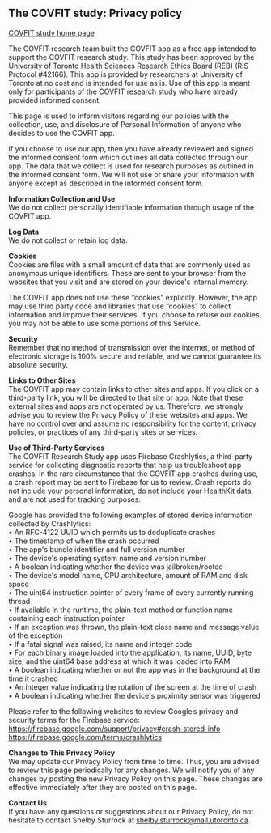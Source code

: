 ## The COVFIT study: Privacy policy

[COVFIT study home page](https://www.covfitstudy.ca)

The COVFIT research team built the COVFIT app as a free app intended to support the COVFIT research study. This study has been approved by the University of Toronto Health Sciences Research Ethics Board (REB) (RIS Protocol #42166). This app is provided by researchers at University of Toronto at no cost and is intended for use as is. Use of this app is meant only for participants of the COVFIT research study who have already provided informed consent.

This page is used to inform visitors regarding our policies with the collection, use, and disclosure of Personal Information of anyone who decides to use the COVFIT app.

If you choose to use our app, then you have already reviewed and signed the informed consent form which outlines all data collected through our app. The data that we collect is used for research purposes as outlined in the informed consent form. We will not use or share your information with anyone except as described in the informed consent form.

**Information Collection and Use** <br/>
We do not collect personally identifiable information through usage of the COVFIT app.

**Log Data** <br/>
We do not collect or retain log data.

**Cookies** <br/>
Cookies are files with a small amount of data that are commonly used as anonymous unique identifiers. These are sent to your browser from the websites that you visit and are stored on your device's internal memory.

The COVFIT app does not use these “cookies” explicitly. However, the app may use third party code and libraries that use “cookies” to collect information and improve their services. If you choose to refuse our cookies, you may not be able to use some portions of this Service.

**Security** <br/>
Remember that no method of transmission over the internet, or method of electronic storage is 100% secure and reliable, and we cannot guarantee its absolute security.

**Links to Other Sites** <br/>
The COVFIT app may contain links to other sites and apps. If you click on a third-party link, you will be directed to that site or app. Note that these external sites and apps are not operated by us. Therefore, we strongly advise you to review the Privacy Policy of these websites and apps. We have no control over and assume no responsibility for the content, privacy policies, or practices of any third-party sites or services.

**Use of Third-Party Services** <br/>
The COVFIT Research Study app uses Firebase Crashlytics, a third-party service for collecting diagnostic reports that help us troubleshoot app crashes. In the rare circumstance that the COVFIT app crashes during use, a crash report may be sent to Firebase for us to review. Crash reports do not include your personal information, do not include your HealthKit data, and are not used for tracking purposes. 

Google has provided the following examples of stored device information collected by Crashlytics: <br/>
• An RFC-4122 UUID which permits us to deduplicate crashes <br/>
• The timestamp of when the crash occurred <br/>
• The app's bundle identifier and full version number <br/>
• The device's operating system name and version number <br/>
• A boolean indicating whether the device was jailbroken/rooted <br/>
• The device's model name, CPU architecture, amount of RAM and disk space <br/>
• The uint64 instruction pointer of every frame of every currently running thread <br/>
• If available in the runtime, the plain-text method or function name containing each instruction pointer <br/>
• If an exception was thrown, the plain-text class name and message value of the exception <br/>
• If a fatal signal was raised, its name and integer code <br/>
• For each binary image loaded into the application, its name, UUID, byte size, and the uint64 base address at which it was loaded into RAM <br/>
• A boolean indicating whether or not the app was in the background at the time it crashed <br/>
• An integer value indicating the rotation of the screen at the time of crash <br/>
• A boolean indicating whether the device's proximity sensor was triggered <br/>

Please refer to the following websites to review Google’s privacy and security terms for the Firebase service:
https://firebase.google.com/support/privacy#crash-stored-info <br/>
https://firebase.google.com/terms/crashlytics

**Changes to This Privacy Policy** <br/>
We may update our Privacy Policy from time to time. Thus, you are advised to review this page periodically for any changes. We will notify you of any changes by posting the new Privacy Policy on this page. These changes are effective immediately after they are posted on this page.

**Contact Us** <br/>
If you have any questions or suggestions about our Privacy Policy, do not hesitate to contact Shelby Sturrock at shelby.sturrock@mail.utoronto.ca.
